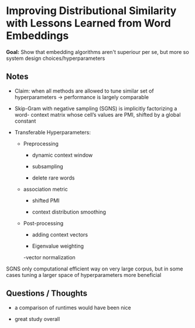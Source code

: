 # Improving Distributional Similarity with Lessons Learned from Word Embeddings

**Goal:** Show that embedding algorithms aren't superiour per se, but more so system design choices/hyperparameters

## Notes

* Claim: when all methods are allowed to tune similar set of hyperparameters -> performance is largely comparable

* Skip-Gram with negative sampling (SGNS) is implicitly factorizing a word-
context matrix whose cell’s values are PMI,
shifted by a global constant

* Transferable Hyperparameters:

    - Preprocessing

        - dynamic context window

        - subsampling

        - delete rare words

    - association metric

        - shifted PMI

        - context distribution smoothing

    - Post-processing

        - adding context vectors

        - Eigenvalue weighting

        -vector normalization

SGNS only computational efficient way on very large corpus, but in some cases tuning a larger space of hyperparameters more beneficial

## Questions / Thoughts

* a comparison of runtimes would have been nice

* great study overall
